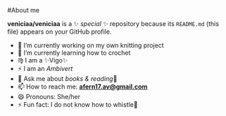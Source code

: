 #About me


**veniciaa/veniciaa** is a ✨ _special_ ✨ repository because its `README.md` (this file) appears on your GitHub profile.

- 🔭 I’m currently working on my own knitting project 
- 🌱 I’m currently learning how to crochet
- ♍ I am a ✨Vigo✨
- ⚡ I am an *Ambivert*
- 💬 Ask me about *books & reading*📜
- 📫 How to reach me: **afern17.av@gmail.com**
- 😄 Pronouns: She/her
- ⚡ Fun fact: I do not know how to whistle🤣
